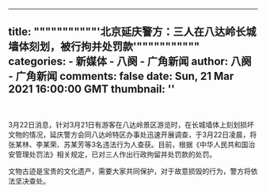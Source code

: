 
---
title: """""""""""'北京延庆警方：三人在八达岭长城墙体刻划，被行拘并处罚款'"""""""""""
categories: 
    - 新媒体
    - 八阕 - 广角新闻
author: 八阕 - 广角新闻
comments: false
date: Sun, 21 Mar 2021 16:00:00 GMT
thumbnail: ''
---

<div>   
<p></p><p><br></p><p>3月22日消息，针对3月21日有游客在八达岭景区游览时，在长城墙体上刻划损坏文物的情况，延庆警方会同八达岭特区办事处迅速开展调查，于3月22日凌晨，将张某林、李某荣、苏某芳等3名违法行为人查获。目前，根据《中华人民共和国治安管理处罚法》相关规定，已对三人作出行政拘留并处罚款的处罚。</p><p>文物古迹是宝贵的文化遗产，需要大家共同保护，对于故意损毁的行为，警方将依法坚决查处。
</p><p></p>  
</div>
            